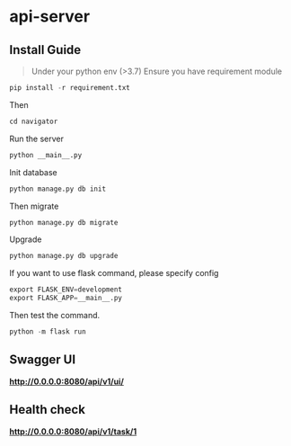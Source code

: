 # api-server
## Install Guide
> Under your python env (>3.7)
Ensure you have requirement module
```python
pip install -r requirement.txt
```
Then
```python
cd navigator
```
Run the server
```python
python __main__.py
```
Init database
```python
python manage.py db init
```
Then migrate
```python
python manage.py db migrate
```
Upgrade
```python
python manage.py db upgrade
```
If you want to use flask command, please specify config
```python
export FLASK_ENV=development
export FLASK_APP=__main__.py
```
Then test the command.
```python
python -m flask run
```
## Swagger UI
**http://0.0.0.0:8080/api/v1/ui/**

## Health check
**http://0.0.0.0:8080/api/v1/task/1**
